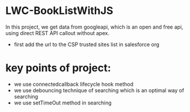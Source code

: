 # LWC-BookListWithJS
In this project, we get data from googleapi, which is an open and free api, using direct REST API callout without apex.
- first add the url to the CSP trusted sites list in salesforce org
# key points of project:
- we use connectedcallback lifecycle hook method
- we use debouncing technique of searching which is an optimal way of searching
- we use setTimeOut method in searching
